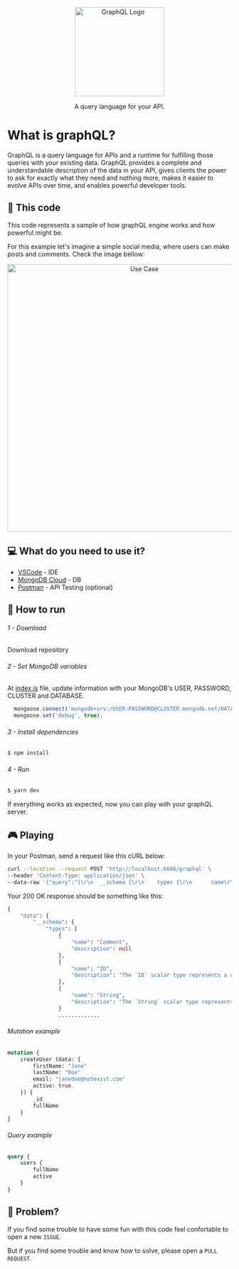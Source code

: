 <p align="center">
  <a href="https://graphql.org/" target="blank"><img src="https://upload.wikimedia.org/wikipedia/commons/thumb/1/17/GraphQL_Logo.svg/1200px-GraphQL_Logo.svg.png" width="200" alt="GraphQL Logo" /></a>
</p>

  <p align="center">A query language for your API.</p>
    <p align="center">

# What is graphQL?
GraphQL is a query language for APIs and a runtime for fulfilling those queries with your existing data. GraphQL provides a complete and understandable description of the data in your API, gives clients the power to ask for exactly what they need and nothing more, makes it easier to evolve APIs over time, and enables powerful developer tools.

## 🧱 This code
This code represents a sample of how graphQL engine works and how powerful might be.

For this example let's imagine a simple social media, where users can make posts and comments. Check the image bellow:

<p align="center">
  <a href="https://ibb.co/6rvJdGc" target="blank"><img src="https://i.ibb.co/Bc4K1vH/Untitled.jpg" width="600" alt="Use Case" /></a>
</p>

## 💻 What do you need to use it?

  - [VSCode](https://code.visualstudio.com/) - IDE
  - [MongoDB Cloud](https://cloud.mongodb.com/) - DB
  - [Postman](https://www.postman.com/) - API Testing (optional)

## 🚀 How to run

###### 1 - Download
Download repository 

###### 2 - Set MongoDB variables
At [index.js](https://github.com/it0dan/graphql/blob/main/src/index.js) file, update information with your MongoDB's USER, PASSWORD, CLUSTER and DATABASE.
```javascript
  mongoose.connect('mongodb+srv:/USER:PASSWORD@CLUSTER.mongodb.net/DATABASE');
  mongoose.set('debug', true);
```

###### 3 - Install dependencies
```bash
$ npm install
```

###### 4 - Run
```bash
$ yarn dev
```


If everything works as expected, now you can play with your graphQL server.

## 🎮 Playing
In your Postman, send a request like this cURL below:
```bash
curl --location --request POST 'http://localhost:6666/graphql' \
--header 'Content-Type: application/json' \
--data-raw '{"query":"{\r\n  __schema {\r\n    types {\r\n      name\r\n      description\r\n    }\r\n  }\r\n}","variables":{}}'
```

Your 200 OK response should be something like this:
```graphql
{
    "data": {
        "__schema": {
            "types": [
                {
                    "name": "Comment",
                    "description": null
                },
                {
                    "name": "ID",
                    "description": "The `ID` scalar type represents a unique identifier, often used to refetch an object or as key for a cache. The ID type appears in a JSON response as a String; however, it is not intended to be human-readable. When expected as an input type, any string (such as `\"4\"`) or integer (such as `4`) input value will be accepted as an ID."
                },
                {
                    "name": "String",
                    "description": "The `String` scalar type represents textual data, represented as UTF-8 character sequences. The String type is most often used by GraphQL to represent free-form human-readable text."
                }
                .............
```

###### Mutation example
```graphql
mutation {
    createUser (data: {
        firstName: "Jane"
        lastName: "Doe"
        email: "janedoe@notexist.com"
        active: true
    }) {
        _id
        fullName
    }
}
```

###### Query example
```graphql
query {
    users {
        fullName
        active
    }
}
```

## 🐛 Problem?
If you find some trouble to have some fun with this code feel confortable to open a new `ISSUE`.

But if you find some trouble and know how to solve, please open a `PULL REQUEST`.
